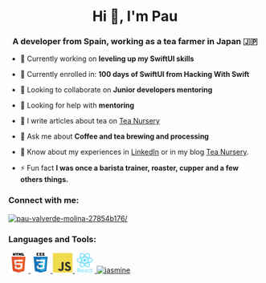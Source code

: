 <h1 align="center">Hi 👋, I'm Pau</h1>
<h3 align="center">A developer from Spain, working as a tea farmer in Japan 🇯🇵</h3>

- 🔭 Currently working on **leveling up my SwiftUI skills**
- 🌱 Currently enrolled in: **100 days of SwiftUI from Hacking With Swift**
- 👯 Looking to collaborate on **Junior developers mentoring**
- 🤝 Looking for help with **mentoring**

- 📝 I write articles about tea on [Tea Nursery](https://www.teanursery.com/)
- 💬 Ask me about **Coffee and tea brewing and processing**
- 📄 Know about my experiences in [LinkedIn](https://linkedin.com/in/pau-valverde-molina-27854b176/) or in my blog [Tea Nursery](https://www.teanursery.com/).
- ⚡ Fun fact **I was once a barista trainer, roaster, cupper and a few others things.**

<h3 align="left">Connect with me:</h3>
<p align="left">
<a href="https://linkedin.com/in/pau-valverde-molina-27854b176/" target="blank"><img align="center" src="https://cdn.jsdelivr.net/npm/simple-icons@3.0.1/icons/linkedin.svg" alt="pau-valverde-molina-27854b176/" height="30" width="40" /></a>

</p>

<h3 align="left">Languages and Tools:</h3>
<p align="left"> <a href="https://www.w3.org/html/" target="_blank"> <img src="https://raw.githubusercontent.com/devicons/devicon/master/icons/html5/html5-original-wordmark.svg" alt="html5" width="40" height="40"/> </a> <a href="https://www.w3schools.com/css/" target="_blank"> <img src="https://raw.githubusercontent.com/devicons/devicon/master/icons/css3/css3-original-wordmark.svg" alt="css3" width="40" height="40"/> </a> <a href="https://developer.mozilla.org/en-US/docs/Web/JavaScript" target="_blank"> <img src="https://raw.githubusercontent.com/devicons/devicon/master/icons/javascript/javascript-original.svg" alt="javascript" width="40" height="40"/> </a> 
<a href="https://reactjs.org/" target="_blank"> <img src="https://raw.githubusercontent.com/devicons/devicon/master/icons/react/react-original-wordmark.svg" alt="react" width="40" height="40"/> </a> <a href="https://jasmine.github.io/" target="_blank"> <img src="https://www.vectorlogo.zone/logos/jasmine/jasmine-icon.svg" alt="jasmine" width="40" height="40"/> </a>  </p>
